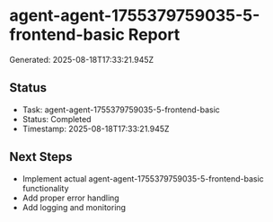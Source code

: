 # agent-agent-1755379759035-5-frontend-basic Report

Generated: 2025-08-18T17:33:21.945Z

## Status
- Task: agent-agent-1755379759035-5-frontend-basic
- Status: Completed
- Timestamp: 2025-08-18T17:33:21.945Z

## Next Steps
- Implement actual agent-agent-1755379759035-5-frontend-basic functionality
- Add proper error handling
- Add logging and monitoring

